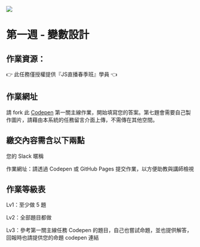 ![](https://i.imgur.com/gWJCB32.png)

# 第一週 - 變數設計

## 作業資源：
👉 此任務僅授權提供『JS直播春季班』學員 👈


## 作業網址
請 fork 此 [Codepen](https://codepen.io/hexschool/pen/NWRJKBq) 第一關主線作業，開始填寫您的答案。第七題會需要自己製作圖片，請藉由本系統的任務留言介面上傳，不需傳在其他空間。


##  繳交內容需含以下兩點
您的 Slack 暱稱

作業網址：請透過 Codepen 或 GitHub Pages 提交作業，以方便助教與講師檢視

## 作業等級表
Lv1：至少做 5 題

Lv2：全部題目都做

Lv3：參考第一關主線任務 Codepen 的題目，自己也嘗試命題，並也提供解答，回報時也請提供您的命題 codepen 連結